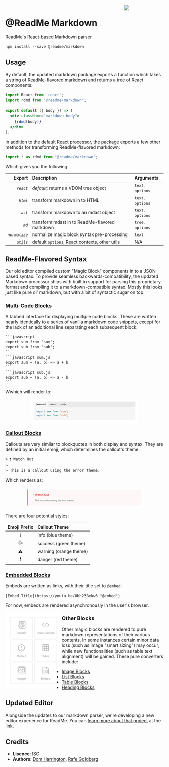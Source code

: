 <img align=right width=25% src=http://owlbert.io/images/owlberts-png/Reading.psd.png>

@ReadMe Markdown
===

ReadMe's React-based Markdown parser

```
npm install --save @readme/markdown
```

## Usage

By default, the updated markdown package exports a function which takes a string of [ReadMe-flavored markdown](https://paper.dropbox.com/doc/Magic-to-Markdown--AqDGfp1VbZ0vi8c6Wk7~31HiAQ-8cjE2igxdlRPpb5ywZrha) and returns a tree of React components:

```jsx
import React from 'react';
import rdmd from "@readme/markdown";

export default ({ body }) => (
  <div className="markdown-body">
    {rdmd(body)}
  </div>
);
```

In addition to the default React processor, the package exports a few other methods for transforming ReadMe-flavored markdown:

```jsx
import * as rdmd from "@readme/markdown";
```

Which gives you the following:

| Export        | Description                                    | Arguments        |
| -------------:|:---------------------------------------------- |:---------------- |
| *`react`*     |_default;_ returns a VDOM tree object           | `text`, `options`|
| *`html`*      | transform markdown in to HTML                  | `text`, `options`|
| *`ast`*       | transform markdown to an mdast object          | `text`, `options`|
| *`md`*        | transform mdast in to ReadMe-flavored markdown | `tree`, `options`|
| *`normalize`* | normalize magic block syntax pre-processing    | `text`           |
| *`utils`*     | default `options`, React contexts, other utils | N/A              |

## ReadMe-Flavored Syntax

Our old editor compiled custom "Magic Block" components in to a JSON-based syntax. To provide seamless backwards-compatibility, the updated Markdown processor ships with built in support for parsing this proprietary format and compiling it to a markdown-compatible syntax. Mostly this looks just like pure ol' markdown, but with a bit of syntactic sugar on top.

### [Multi-Code Blocks](http://md-edit-test.readme-stage-pr-2116.readme.ninja/docs/code-blocks)

A tabbed interface for displaying multiple code blocks. These are written nearly identically to a series of vanilla markdown code snippets, except for the lack of an additional line separating each subsequent block:

    ```javascript
    export sum from 'sum';
    export sub from 'sub';
    ```
    ```javascript sum.js
    export sum = (a, b) => a + b
    ```
    ```javascript sub.js
    export sub = (a, b) => a - b
    ```

Wwhich will render to:

<p align=center><img src=docs/images/multi-code-block.png width=68% align=center></p>

### [Callout Blocks](http://md-edit-test.readme-stage-pr-2116.readme.ninja/docs/callouts)

Callouts are very similar to blockquotes in both display and syntax. They are defined by an initial emoji, which determines the callout's theme:

    > ❗️ Watch Out
    > 
    > This is a callout using the error theme.

Which renders as:

<p align=center><img src=docs/images/callout.png width=75%></p>

There are four potential styles:

| Emoji Prefix | Callout Theme |
|:-----:|:------------|
|ℹ|info (blue theme)|
|👍|success (green theme)|
|⚠️|warning (orange theme)|
|❗️|danger (red theme)|

### [Embedded Blocks](http://md-edit-test.readme-stage-pr-2116.readme.ninja/docs/embeds)

Embeds are written as links, with their title set to `@embed`:

    [Embed Title](https://youtu.be/8bh238ekw3 "@embed")

For now, embeds are rendered asynchronously in the user's browser.


<img src=docs/images/blocks-selector.jpg align=left width=180>

### Other Blocks

Other magic blocks are rendered to pure markdown representations of their various contents. In some instances certain minor data loss (such as image "smart sizing") may occur, while new functionalities (such as table text alignment) will be gained. These pure converters include:

- [Image Blocks](http://md-edit-test.readme-stage-pr-2116.readme.ninja/docs/images)
- [List Blocks](http://md-edit-test.readme-stage-pr-2116.readme.ninja/docs/lists)
- [Table Blocks](http://md-edit-test.readme-stage-pr-2116.readme.ninja/docs/tables)
- [Heading Blocks](http://md-edit-test.readme-stage-pr-2116.readme.ninja/docs/headings)

## Updated Editor

Alongside the updates to our markdown parser, we're developing a new editor experience for ReadMe. You can [learn more about that project](https://github.com/readmeio/editor#readme-editor) at the link.

## Credits

- **Lisence**: ISC
- **Authors**: [Dom Harrington](https://github.com/domharrington/), [Rafe Goldberg](https://github.com/rafegoldberg)
